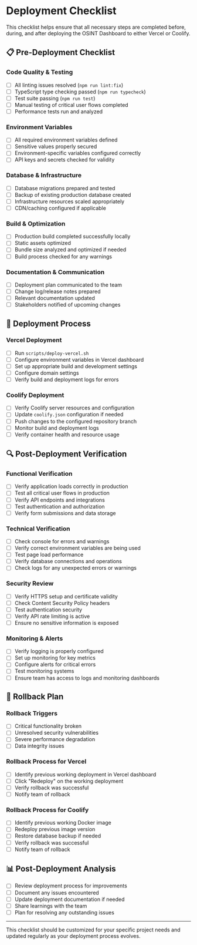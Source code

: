 # Deployment Checklist

This checklist helps ensure that all necessary steps are completed before, during, and after deploying the OSINT Dashboard to either Vercel or Coolify.

## 📋 Pre-Deployment Checklist

### Code Quality & Testing
- [ ] All linting issues resolved (`npm run lint:fix`)
- [ ] TypeScript type checking passed (`npm run typecheck`)
- [ ] Test suite passing (`npm run test`)
- [ ] Manual testing of critical user flows completed
- [ ] Performance tests run and analyzed

### Environment Variables
- [ ] All required environment variables defined
- [ ] Sensitive values properly secured
- [ ] Environment-specific variables configured correctly
- [ ] API keys and secrets checked for validity

### Database & Infrastructure
- [ ] Database migrations prepared and tested
- [ ] Backup of existing production database created
- [ ] Infrastructure resources scaled appropriately
- [ ] CDN/caching configured if applicable

### Build & Optimization
- [ ] Production build completed successfully locally
- [ ] Static assets optimized
- [ ] Bundle size analyzed and optimized if needed
- [ ] Build process checked for any warnings

### Documentation & Communication
- [ ] Deployment plan communicated to the team
- [ ] Change log/release notes prepared
- [ ] Relevant documentation updated
- [ ] Stakeholders notified of upcoming changes

## 🚀 Deployment Process

### Vercel Deployment
- [ ] Run `scripts/deploy-vercel.sh`
- [ ] Configure environment variables in Vercel dashboard
- [ ] Set up appropriate build and development settings
- [ ] Configure domain settings
- [ ] Verify build and deployment logs for errors

### Coolify Deployment
- [ ] Verify Coolify server resources and configuration
- [ ] Update `coolify.json` configuration if needed
- [ ] Push changes to the configured repository branch
- [ ] Monitor build and deployment logs
- [ ] Verify container health and resource usage

## 🔍 Post-Deployment Verification

### Functional Verification
- [ ] Verify application loads correctly in production
- [ ] Test all critical user flows in production
- [ ] Verify API endpoints and integrations
- [ ] Test authentication and authorization
- [ ] Verify form submissions and data storage

### Technical Verification
- [ ] Check console for errors and warnings
- [ ] Verify correct environment variables are being used
- [ ] Test page load performance
- [ ] Verify database connections and operations
- [ ] Check logs for any unexpected errors or warnings

### Security Review
- [ ] Verify HTTPS setup and certificate validity
- [ ] Check Content Security Policy headers
- [ ] Test authentication security
- [ ] Verify API rate limiting is active
- [ ] Ensure no sensitive information is exposed

### Monitoring & Alerts
- [ ] Verify logging is properly configured
- [ ] Set up monitoring for key metrics
- [ ] Configure alerts for critical errors
- [ ] Test monitoring systems
- [ ] Ensure team has access to logs and monitoring dashboards

## 🔄 Rollback Plan

### Rollback Triggers
- [ ] Critical functionality broken
- [ ] Unresolved security vulnerabilities
- [ ] Severe performance degradation
- [ ] Data integrity issues

### Rollback Process for Vercel
- [ ] Identify previous working deployment in Vercel dashboard
- [ ] Click "Redeploy" on the working deployment
- [ ] Verify rollback was successful
- [ ] Notify team of rollback

### Rollback Process for Coolify
- [ ] Identify previous working Docker image
- [ ] Redeploy previous image version
- [ ] Restore database backup if needed
- [ ] Verify rollback was successful
- [ ] Notify team of rollback

## 📊 Post-Deployment Analysis

- [ ] Review deployment process for improvements
- [ ] Document any issues encountered
- [ ] Update deployment documentation if needed
- [ ] Share learnings with the team
- [ ] Plan for resolving any outstanding issues

---

This checklist should be customized for your specific project needs and updated regularly as your deployment process evolves. 